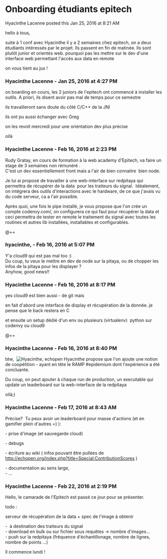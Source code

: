 #  Onboarding étudiants epitech

Hyacinthe Lacenne posted this Jan 25, 2016 at 8:21 AM

hello à tous,  
  
suite à 1 conf avec Hyacinthe il y a 2 semaines chez epitech, on a deux étudiants
intéressés par le projet. Ils passent en fin de matinée. Ils sont plutôt
junior et orientés web. pourquoi pas les mettre sur le dev d'une interface web
permettant l'accès aux data en remote  
  
on vous tient au jus !

### **Hyacinthe Lacenne** - Jan 25, 2016 at 4:27 PM

on boarding en cours, les 2 juniors de l'epitech ont commencé à installer les
outils. A priori, ils disent avoir pas mal de temps pour ce semestre  
  
ils travailleront sans doute du côté C/C++ de la JNI  
  
ils ont pu aussi échanger avec Greg  
  
on les revoit mercredi pour une orientation dev plus précise  
  
oilà

### **Hyacinthe Lacenne** - Feb 16, 2016 at 2:23 PM

Rudy Gratay, en cours de formation à la web academy d'Epitech, va faire un
stage de 3 semaines non rémunéré .  
C'est un dev essentiellement front mais a l'air de bien connaitre  bien node.  
  
Je lui ai proposé de travailler à une web-interface sur redpitaya qui
permettra de récupérer de la data  pour les traiteurs du signal.  Idéalement,
on intégrera des outils d'interactions avec le hardware, de ce que j'avais vu
du code serveur, ca a l'air possible.  
  
Après quoi, une fois le pipe installé, je vous propose que l'on crée un compte
codenvy.com/, on configurera ce qui faut pour récupérer la data et ceci
permettra de tester en remote le traitement du signal avec toutes les routines
et autres lib installées, installables et configurables.  
  
@++

### **hyacinthe,** - Feb 16, 2016 at 5:07 PM

Y'a cloud9 qui est pas mal too :)  
Du coup, tu veux le mettre en dev de node sur la pitaya, ou de chopper les
infos de la pitaya pour les displayer ?  
Anyhow, good news!!

### **Hyacinthe Lacenne** - Feb 16, 2016 at 8:17 PM

yes cloud9 est bien aussi - de git mais  
  
en fait d'abord une interface de display et récupération de la donnée. je
pense que le back restera en C  
  
et ensuite un setup dédié d'un env ou plusieurs (virtualenv)  python sur
codenvy ou cloud9  
  
@++

### **Hyacinthe Lacenne** - Feb 16, 2016 at 8:40 PM

btw,  ![Hyacinthe, echopen](./../../zz_assets/images/avatars/791737.png) Hyacinthe
propose que l'on ajoute une notion de coopétition - ayant en tête le RAMP
#epidemium dont l'expérience a été concluante.  
  
Du coup, on peut ajouter à chaque run de production, un executable qui update
un leaderboard sur la web-interface de la redpitaya  
  
oilà;)

### **Hyacinthe Lacenne** - Feb 17, 2016 at 8:43 AM

Précise?  Tu peux avoir un leaderboard pour masse d'actions (et en gamifier
plein d'autres =) ):  
  
\- prise d'image (et sauvegarde cloud)  
  
\- debugs  
  
\- écriture au wiki ( infos pouvant être pullées de
<http://echopen.org/index.php?title=Special:ContributionScores> )  
  
\- documentation au sens large,  
\- ...

### **Hyacinthe Lacenne** - Feb 22, 2016 at 2:19 PM

Hello, le camarade de l'Epitech est passé ce jour pour se présenter.  
  
todo :  
  
serveur de récupération de la data + spec de l'image à obtenir  
  
-  à destination des traiteurs du signal  
\- download en bulk ou sur fichier sous requêtes -&gt; nombre d'images...  
\- push sur la redpitaya (fréquence d'échantillonage, nombre de lignes, nombre
de points ...)  
  
Il commence lundi !

